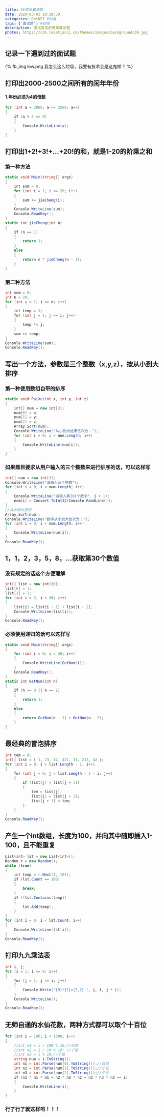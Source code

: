 ```yaml
---
title: C#常见算法题
date: 2020-03-03 10:20:30
categories: DotNET #分类
tags: ['面试题'] #标签
description: 面试常见的简单算法题
photos: https://cdn.lovetianci.cn/themes/images/background/39.jpg
---
```


## 记录一下遇到过的面试题
<!-- more -->
{% fb_img low.png 我怎么这么垃圾，我要有技术会是这鬼样？ %}

## 打印出2000-2500之间所有的闰年年份
#### 1.年份必须为4的倍数
```csharp
for (int a = 2000; a <= 2500; a++)
{
    if (a % 4 == 0)
    {
        Console.WriteLine(a);
    }
}
```
## 打印出1+2!+3!+...+20!的和，就是1-20的阶乘之和

### 第一种方法
```csharp
static void Main(string[] args)
{
    int sum = 0;
    for (int i = 1; i <= 20; i++)
    {
        sum += jieCheng(i);
    }
    Console.WriteLine(sum);
    Console.ReadKey();
}
static int jieCheng(int n)
{
    if (n == 1)
    {
        return 1;
    }
    else
    {
        return n * jieCheng(n - 1);
    }
}
```
### 第二种方法
```csharp
int sum = 0;
int n = 20;
for (int i = 1; i <= n; i++)
{
    int temp = 1;
    for (int j = 1; j <= i; j++)
    {
        temp *= j;
    }
    sum += temp;
}
Console.WriteLine(sum);
Console.ReadKey();
```

## 写出一个方法，参数是三个整数（x,y,z），按从小到大排序

### 第一种使用数组自带的排序
```csharp
static void PaiXu(int x, int y, int z)
{
    int[] num = new int[3];
    num[0] = x;
    num[1] = y;
    num[2] = z;
    Array.Sort(num);
    Console.WriteLine("从小到大结果依次为：");
    for (int i = 0; i < num.Length; i++)
    {
        Console.WriteLine(num[i]);
    }
}
```

### 如果题目要求从用户输入的三个整数来进行排序的话，可以这样写
```csharp
int[] num = new int[3];
Console.WriteLine("请输入三个整数");
for (int i = 0; i < num.Length; i++)
{
    Console.WriteLine("请输入第{0}个数字", i + 1);
    num[i] = Convert.ToInt32(Console.ReadLine());
}
//从小到大排序
Array.Sort(num);
Console.WriteLine("数字从小到大依次为：");
for (int i = 0; i < num.Length; i++)
{
    Console.WriteLine(num[i]);
}
Console.ReadKey();
```

## 1，1，2，3，5，8，...获取第30个数值

### 没有规定的话这个方便理解
```csharp
int[] list = new int[30];
list[0] = 1;
list[1] = 1;
for (int i = 2; i < 30; i++)
{
    list[i] = list[i - 1] + list[i - 2];
    Console.WriteLine(list[i]);
}
Console.ReadKey();
```

### 必须使用递归的话可以这样写
```csharp
static void Main(string[] args)
{
    for (int i = 0; i < 30; i++)
    {
        Console.WriteLine(GetNum(i));
    }
    Console.ReadKey();
}
static int GetNum(int n)
{
    if (n == 0 || n == 1)
    {
        return 1;
    }
    else
    {
        return GetNum(n - 1) + GetNum(n - 2);
    }
}
```

## 最经典的冒泡排序
```csharp
int tem = 0;
int[] list = { 1, 23, 12, 421, 31, 213, 42 };
for (int i = 0; i < list.Length - 1; i++)
{
    for (int j = 0; j < list.Length - 1 - i; j++)
    {
        if (list[j] > list[j + 1])
        {
            tem = list[j];
            list[j] = list[j + 1];
            list[j + 1] = tem;
        }
    }
}
Console.ReadKey();
```
## 产生一个int数组，长度为100，并向其中随即插入1-100，且不能重复
```csharp
List<int> lst = new List<int>();
Random r = new Random();
while (true)
{
    int temp = r.Next(1, 101);
    if (lst.Count == 100)
    {
        break;
    }
    if (!lst.Contains(temp))
    {
        lst.Add(temp);
    }
}
for (int i = 0; i < lst.Count; i++)
{
    Console.WriteLine(lst[i]);
}
Console.ReadKey();
```
## 打印九九乘法表
```csharp
int i, j;
for (i = 1; i <= 9; i++)
{
    for (j = 1; j <= i; j++)
    {
        Console.Write("{0}*{1}={2,2} ", j, i, j * i);
    }
    Console.WriteLine();
}
Console.ReadKey();
```

## 无师自通的水仙花数，两种方式都可以取个十百位
```csharp
for (int i = 100; i < 1000; i++)
{
    //int n1 = i / 100 % 10;//百位
    //int n2 = i / 10 % 10; //十位
    //int n3 = i % 10;//个位
    string num = i.ToString();
    int n1 = int.Parse(num[0].ToString());//百位
    int n2 = int.Parse(num[1].ToString());//十位
    int n3 = int.Parse(num[2].ToString());//个位
    if (n1 * n1 * n1 + n2 * n2 * n2 + n3 * n3 * n3 == i)
    {
        Console.WriteLine(i);
    }
}
```
### 行了行了就这样吧！！！